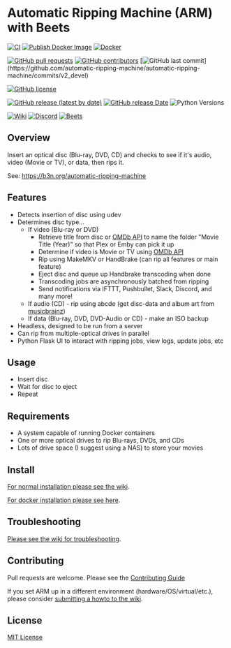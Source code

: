 # Automatic Ripping Machine (ARM) with Beets 
[![CI](https://github.com/automatic-ripping-machine/automatic-ripping-machine/actions/workflows/main.yml/badge.svg)](https://github.com/automatic-ripping-machine/automatic-ripping-machine/actions/workflows/main.yml) [![Publish Docker Image](https://github.com/automatic-ripping-machine/automatic-ripping-machine/actions/workflows/publish-image.yml/badge.svg)](https://github.com/automatic-ripping-machine/automatic-ripping-machine/actions/workflows/publish-image.yml)
[![Docker](https://img.shields.io/docker/pulls/automaticrippingmachine/automatic-ripping-machine.svg)](https://hub.docker.com/r/automaticrippingmachine/automatic-ripping-machine)

[![GitHub pull requests](https://img.shields.io/github/issues-pr/automatic-ripping-machine/automatic-ripping-machine)](https://github.com/automatic-ripping-machine/automatic-ripping-machine/pulls)
[![GitHub contributors](https://img.shields.io/github/contributors/automatic-ripping-machine/automatic-ripping-machine)](https://github.com/automatic-ripping-machine/automatic-ripping-machine/graphs/contributors)
[![GitHub last commit](https://img.shields.io/github/last-commit/automatic-ripping-machine/automatic-ripping-machine?)](https://github.com/automatic-ripping-machine/automatic-ripping-machine/commits/v2_devel)

[![GitHub license](https://img.shields.io/github/license/automatic-ripping-machine/automatic-ripping-machine)](https://github.com/automatic-ripping-machine/automatic-ripping-machine/blob/main/LICENSE)

[![GitHub release (latest by date)](https://img.shields.io/github/v/release/automatic-ripping-machine/automatic-ripping-machine?label=Latest%20Stable%20Version)](https://github.com/automatic-ripping-machine/automatic-ripping-machine/releases)
[![GitHub release Date](https://img.shields.io/github/release-date/automatic-ripping-machine/automatic-ripping-machine?label=Latest%20Stable%20Released)](https://github.com/automatic-ripping-machine/automatic-ripping-machine/releases)
![Python Versions](https://img.shields.io/badge/Python_Versions-3.9_|_3.10_|_3.11_|_3.12-blue?logo=python)


[![Wiki](https://img.shields.io/badge/Wiki-Get%20Help-brightgreen)](https://github.com/automatic-ripping-machine/automatic-ripping-machine/wiki)
[![Discord](https://img.shields.io/discord/576479573886107699)](https://discord.gg/FUSrn8jUcR)
[![Beets](https://cdn.fosstodon.org/accounts/avatars/109/332/607/990/239/837/original/914d256f37113606.png)](https://beets.io/)



## Overview

Insert an optical disc (Blu-ray, DVD, CD) and checks to see if it's audio, video (Movie or TV), or data, then rips it.

See: https://b3n.org/automatic-ripping-machine


## Features

- Detects insertion of disc using udev
- Determines disc type...
  - If video (Blu-ray or DVD)
    - Retrieve title from disc or [OMDb API](http://www.omdbapi.com/) to name the folder "Movie Title (Year)" so that Plex or Emby can pick it up
    - Determine if video is Movie or TV using [OMDb API](http://www.omdbapi.com/)
    - Rip using MakeMKV or HandBrake (can rip all features or main feature)
    - Eject disc and queue up Handbrake transcoding when done
    - Transcoding jobs are asynchronously batched from ripping
    - Send notifications via IFTTT, Pushbullet, Slack, Discord, and many more!
  - If audio (CD) - rip using abcde (get disc-data and album art from [musicbrainz](https://musicbrainz.org/))
  - If data (Blu-ray, DVD, DVD-Audio or CD) - make an ISO backup
- Headless, designed to be run from a server
- Can rip from multiple-optical drives in parallel
- Python Flask UI to interact with ripping jobs, view logs, update jobs, etc



## Usage

- Insert disc
- Wait for disc to eject
- Repeat


## Requirements

- A system capable of running Docker containers
- One or more optical drives to rip Blu-rays, DVDs, and CDs
- Lots of drive space (I suggest using a NAS) to store your movies


## Install

[For normal installation please see the wiki](https://github.com/automatic-ripping-machine/automatic-ripping-machine/wiki/).

[For docker installation please see here](https://github.com/automatic-ripping-machine/automatic-ripping-machine/wiki/docker).

## Troubleshooting
 [Please see the wiki for troubleshooting](https://github.com/automatic-ripping-machine/automatic-ripping-machine/wiki/).

## Contributing

Pull requests are welcome.  Please see the [Contributing Guide](https://github.com/automatic-ripping-machine/automatic-ripping-machine/wiki/Contributing-Guide)

If you set ARM up in a different environment (hardware/OS/virtual/etc.), please consider [submitting a howto to the wiki](https://github.com/automatic-ripping-machine/automatic-ripping-machine/wiki).

## License

[MIT License](LICENSE)
